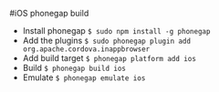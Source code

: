 #iOS phonegap build

+ Install phonegap
    `$ sudo npm install -g phonegap`
+ Add the plugins
    `$ sudo phonegap plugin add org.apache.cordova.inappbrowser`
+ Add build target
    `$ phonegap platform add ios`
+ Build
    `$ phonegap build ios`
+ Emulate
    `$ phonegap emulate ios`
###